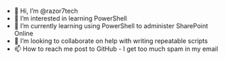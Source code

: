 - 👋 Hi, I’m @razor7tech
- 👀 I’m interested in learning PowerShell
- 🌱 I’m currently learning using PowerShell to administer SharePoint Online
- 💞️ I’m looking to collaborate on help with writing repeatable scripts
- 📫 How to reach me post to GitHub - I get too much spam in my email

<!---
razor7tech/razor7tech is a ✨ special ✨ repository because its `README.md` (this file) appears on your GitHub profile.
You can click the Preview link to take a look at your changes.
--->
